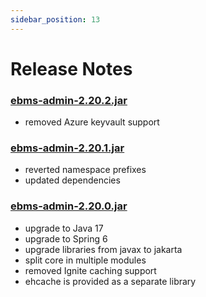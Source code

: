 ```yaml
---
sidebar_position: 13
---
```


# Release Notes

### [ebms-admin-2.20.2.jar](https://github.com/eluinstra/ebms-admin/releases/download/ebms-admin-2.20.2/ebms-admin-2.20.2.jar)

- removed Azure keyvault support

### [ebms-admin-2.20.1.jar](https://github.com/eluinstra/ebms-admin/releases/download/ebms-admin-2.20.1/ebms-admin-2.20.1.jar)

- reverted namespace prefixes
- updated dependencies

### [ebms-admin-2.20.0.jar](https://github.com/eluinstra/ebms-admin/releases/download/ebms-admin-2.20.0/ebms-admin-2.20.0.jar)

- upgrade to Java 17
- upgrade to Spring 6
- upgrade libraries from javax to jakarta
- split core in multiple modules
- removed Ignite caching support
- ehcache is provided as a separate library

